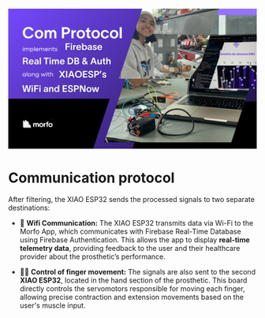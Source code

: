 
![COM PROTOCOL](../comprotocol.png)

# Communication protocol

After filtering, the XIAO ESP32 sends the processed signals to two separate destinations:

* 🛜 **Wifi Communication:** The XIAO ESP32 transmits data via Wi-Fi to the Morfo App, which communicates with Firebase Real-Time Database using Firebase Authentication. This allows the app to display **real-time telemetry data**, providing feedback to the user and their healthcare provider about the prosthetic’s performance.

* 🖐🏻 **Control of finger movement:** The signals are also sent to the second **XIAO ESP32**, located in the hand section of the prosthetic. This board directly controls the servomotors responsible for moving each finger, allowing precise contraction and extension movements based on the user's muscle input.
  
